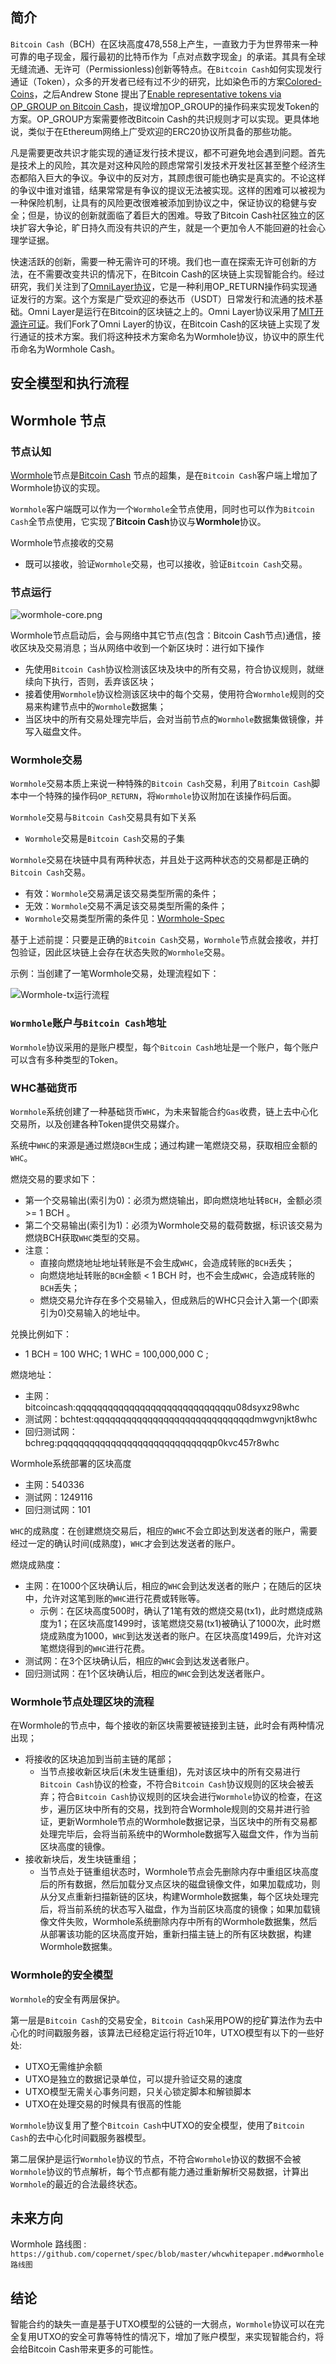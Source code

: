 ﻿

## 简介
`Bitcoin Cash`（BCH）在区块高度478,558上产生，一直致力于为世界带来一种可靠的电子现金，履行最初的比特币作为「点对点数字现金」的承诺。其具有全球无缝流通、无许可（Permissionless)创新等特点。在`Bitcoin Cash`如何实现发行通证（Token），众多的开发者已经有过不少的研究，比如染色币的方案[Colored-Coins](https://github.com/Colored-Coins/Colored-Coins-Protocol-Specification/wiki)，之后Andrew Stone 提出了[Enable representative tokens via OP_GROUP on Bitcoin Cash](https://github.com/BitcoinUnlimited/BUIP/blob/master/077.mediawiki)，提议增加OP_GROUP的操作码来实现发Token的方案。OP_GROUP方案需要修改Bitcoin Cash的共识规则才可以实现。更具体地说，类似于在Ethereum网络上广受欢迎的ERC20协议所具备的那些功能。

凡是需要更改共识才能实现的通证发行技术提议，都不可避免地会遇到问题。首先是技术上的风险，其次是对这种风险的顾虑常常引发技术开发社区甚至整个经济生态都陷入巨大的争议。争议中的反对方，其顾虑很可能也确实是真实的。不论这样的争议中谁对谁错，结果常常是有争议的提议无法被实现。这样的困难可以被视为一种保险机制，让具有的风险更改很难被添加到协议之中，保证协议的稳健与安全；但是，协议的创新就面临了着巨大的困难。导致了Bitcoin Cash社区独立的区块扩容大争论，旷日持久而没有共识的产生，就是一个更加令人不能回避的社会心理学证据。

快速活跃的创新，需要一种无需许可的环境。我们也一直在探索无许可创新的方法，在不需要改变共识的情况下，在Bitcoin Cash的区块链上实现智能合约。经过研究，我们关注到了[OmniLayer协议](https://www.omnilayer.org)，它是一种利用OP_RETURN操作码实现通证发行的方案。这个方案是广受欢迎的泰达币（USDT）日常发行和流通的技术基础。Omni Layer是运行在Bitcoin的区块链之上的。Omni Layer协议采用了[MIT开源许可证](https://github.com/OmniLayer/omnicore/blob/master/COPYING)。我们Fork了Omni Layer的协议，在Bitcoin Cash的区块链上实现了发行通证的技术方案。我们将这种技术方案命名为Wormhole协议，协议中的原生代币命名为Wormhole Cash。

## 安全模型和执行流程

## Wormhole 节点

### 节点认知
[Wormhole](https://github.com/copernet/Wormhole.git)节点是[Bitcoin Cash](https://github.com/Bitcoin-ABC/bitcoin-abc.git) 节点的超集，是在`Bitcoin Cash`客户端上增加了Wormhole协议的实现。

`Wormhole`客户端既可以作为一个`Wormhole`全节点使用，同时也可以作为`Bitcoin Cash`全节点使用，它实现了**Bitcoin Cash**协议与**Wormhole**协议。

Wormhole节点接收的交易
*   既可以接收，验证`Wormhole`交易，也可以接收，验证`Bitcoin Cash`交易。


### 节点运行

![wormhole-core.png](https://github.com/copernet/spec/raw/master/image/wormhole-core.png)

Wormhole节点启动后，会与网络中其它节点(包含：Bitcoin Cash节点)通信，接收区块及交易消息；当从网络中收到一个新区块时：进行如下操作
*   先使用`Bitcoin Cash`协议检测该区块及块中的所有交易，符合协议规则，就继续向下执行，否则，丢弃该区块；
*   接着使用`Wormhole`协议检测该区块中的每个交易，使用符合`Wormhole`规则的交易来构建节点中的`Wormhole`数据集；
*   当区块中的所有交易处理完毕后，会对当前节点的`Wormhole`数据集做镜像，并写入磁盘文件。

### Wormhole交易
`Wormhole`交易本质上来说一种特殊的`Bitcoin Cash`交易，利用了`Bitcoin Cash`脚本中一个特殊的操作码`OP_RETURN`，将`Wormhole`协议附加在该操作码后面。

`Wormhole`交易与`Bitcoin Cash`交易具有如下关系
*   `Wormhole`交易是`Bitcoin Cash`交易的子集

`Wormhole`交易在块链中具有两种状态，并且处于这两种状态的交易都是正确的`Bitcoin Cash`交易。
*   有效：`Wormhole`交易满足该交易类型所需的条件；
*   无效：`Wormhole`交易不满足该交易类型所需的条件；
*   `Wormhole`交易类型所需的条件见：[Wormhole-Spec](https://github.com/copernet/spec/blob/master/wormhole-spec.md)

基于上述前提：只要是正确的`Bitcoin Cash`交易，`Wormhole`节点就会接收，并打包验证，因此区块链上会存在状态失败的`Wormhole`交易。

示例：当创建了一笔Wormhole交易，处理流程如下：

![Wormhole-tx运行流程](https://github.com/copernet/spec/raw/master/image/wormhole-tx.png)

### `Wormhole`账户与`Bitcoin Cash`地址
`Wormhole`协议采用的是账户模型，每个`Bitcoin Cash`地址是一个账户，每个账户可以含有多种类型的Token。

### WHC基础货币
`Wormhole`系统创建了一种基础货币`WHC`，为未来智能合约`Gas`收费，链上去中心化交易所，以及创建各种Token提供交易媒介。

系统中`WHC`的来源是通过燃烧`BCH`生成；通过构建一笔燃烧交易，获取相应金额的`WHC`。

燃烧交易的要求如下：
*   第一个交易输出(索引为0)：必须为燃烧输出，即向燃烧地址转`BCH`，金额必须 >= 1 BCH 。
*   第二个交易输出(索引为1)：必须为Wormhole交易的载荷数据，标识该交易为燃烧BCH获取`WHC`类型的交易。
*   注意：
    *   直接向燃烧地址地址转账是不会生成`WHC`，会造成转账的`BCH`丢失；
    *   向燃烧地址转账的`BCH`金额 < 1 BCH 时，也不会生成`WHC`，会造成转账的`BCH`丢失；
    *   燃烧交易允许存在多个交易输入，但成熟后的WHC只会计入第一个(即索引为0)交易输入的地址中。

兑换比例如下：
*   1 BCH = 100 WHC;   1 WHC = 100,000,000 C ;

燃烧地址：
*   主网：bitcoincash:qqqqqqqqqqqqqqqqqqqqqqqqqqqqqu08dsyxz98whc
*   测试网：bchtest:qqqqqqqqqqqqqqqqqqqqqqqqqqqqqdmwgvnjkt8whc
*   回归测试网：bchreg:pqqqqqqqqqqqqqqqqqqqqqqqqqqqqp0kvc457r8whc

Wormhole系统部署的区块高度
*   主网：540336
*   测试网：1249116
*   回归测试网：101

`WHC`的成熟度：在创建燃烧交易后，相应的`WHC`不会立即达到发送者的账户，需要经过一定的确认时间(成熟度)，`WHC`才会到达发送者的账户。

燃烧成熟度：
*   主网：在1000个区块确认后，相应的`WHC`会到达发送者的账户；在随后的区块中，允许对这笔到账的`WHC`进行花费或转账等。
    *   示例：在区块高度500时，确认了1笔有效的燃烧交易(tx1)，此时燃烧成熟度为1；在区块高度1499时，该笔燃烧交易(tx1)被确认了1000次，此时燃烧成熟度为1000，`WHC`到达发送者的账户。在区块高度1499后，允许对这笔燃烧得到的`WHC`进行花费。
*   测试网：在3个区块确认后，相应的`WHC`会到达发送者账户。
*   回归测试网：在1个区块确认后，相应的`WHC`会到达发送者账户。


### Wormhole节点处理区块的流程
在Wormhole的节点中，每个接收的新区块需要被链接到主链，此时会有两种情况出现；
* 将接收的区块追加到当前主链的尾部；
    *   当节点接收新区块后(未发生链重组)，先对该区块中的所有交易进行`Bitcoin Cash`协议的检查，不符合`Bitcoin Cash`协议规则的区块会被丢弃；符合`Bitcoin Cash`协议规则的区块会进行`Wormhole`协议的检查，在这步，遍历区块中所有的交易，找到符合Wormhole规则的交易并进行验证，更新Wormhole节点的Wormhole数据记录，当区块中的所有交易都处理完毕后，会将当前系统中的Wormhole数据写入磁盘文件，作为当前区块高度的镜像。
*  接收新块后，发生块链重组； 
    *   当节点处于链重组状态时，Wormhole节点会先删除内存中重组区块高度后的所有数据，然后加载分叉点区块的磁盘镜像文件，如果加载成功，则从分叉点重新扫描新链的区块，构建Wormhole数据集，每个区块处理完后，将当前系统的状态写入磁盘，作为当前区块高度的镜像；如果加载镜像文件失败，Wormhole系统删除内存中所有的Wormhole数据集，然后从部署该功能的区块高度开始，重新扫描主链上的所有区块数据，构建Wormhole数据集。

### Wormhole的安全模型
`Wormhole`的安全有两层保护。

第一层是`Bitcoin Cash`的交易安全，`Bitcoin Cash`采用POW的挖矿算法作为去中心化的时间戳服务器，该算法已经稳定运行将近10年，UTXO模型有以下的一些好处:

*   UTXO无需维护余额
*   UTXO是独立的数据记录单位，可以提升验证交易的速度
*   UTXO模型无需关心事务问题，只关心锁定脚本和解锁脚本
*   UTXO在处理交易的时候具有很高的性能

`Wormhole`协议复用了整个`Bitcoin Cash`中UTXO的安全模型，使用了`Bitcoin Cash`的去中心化时间戳服务器模型。

第二层保护是运行`Wormhole`协议的节点，不符合`Wormhole`协议的数据不会被`Wormhole`协议的节点解析，每个节点都有能力通过重新解析交易数据，计算出`Wormhole`的最近的合法最终状态。


## 未来方向
Wormhole 路线图 : `https://github.com/copernet/spec/blob/master/whcwhitepaper.md#wormhole路线图`

## 结论
智能合约的缺失一直是基于UTXO模型的公链的一大弱点，`Wormhole`协议可以在完全复用UTXO的安全可靠等特性的情况下，增加了账户模型，来实现智能合约，将会给Bitcoin Cash带来更多的可能性。

